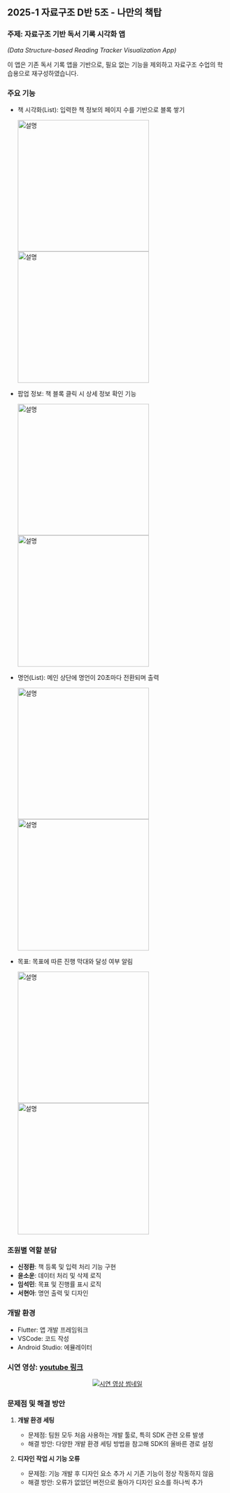 ## 2025-1 자료구조 D반 5조 - 나만의 책탑

### 주제: 자료구조 기반 독서 기록 시각화 앱
*(Data Structure-based Reading Tracker Visualization App)*

이 앱은 기존 독서 기록 앱을 기반으로, 필요 없는 기능을 제외하고 자료구조 수업의 학습용으로 재구성하였습니다.

### 주요 기능
- 책 시각화(List): 입력한 책 정보의 페이지 수를 기반으로 블록 쌓기

  <img src="images/book_input.png" alt="설명" width="300"/> <img src="images/book_block.png" alt="설명" width="300"/>

- 팝업 정보: 책 블록 클릭 시 상세 정보 확인 기능

  <img src="images/block_function.png" alt="설명" width="300"/> <img src="images/book_info.png" alt="설명" width="300"/>
  
- 명언(List): 메인 상단에 명언이 20초마다 전환되며 출력

  <img src="images/quote1.png" alt="설명" width="300"/> <img src="images/quote2.png" alt="설명" width="300"/>

- 목표: 목표에 따른 진행 막대와 달성 여부 알림

  <img src="images/goal_alarm2.png" alt="설명" width="300"/> <img src="images/goal_note.png" alt="설명" width="300"/>


### 조원별 역할 분담
- **신정환**: 책 등록 및 입력 처리 기능 구현
- **윤소운**: 데이터 처리 및 삭제 로직
- **임석민**: 목표 및 진행률 표시 로직
- **서현아**: 명언 출력 및 디자인


### 개발 환경
- Flutter: 앱 개발 프레임워크
- VSCode: 코드 작성
- Android Studio: 에뮬레이터


### 시연 영상: [youtube 링크](https://youtube.com/shorts/WDhXVpSydcY?feature=share)

<p align="center">
    <a href="https://youtube.com/shorts/WDhXVpSydcY?feature=share">
        <img src="https://img.youtube.com/shorts/WDhXVpSydcY/0.jpg" alt="시연 영상 썸네일">
    </a>
</p>


### 문제점 및 해결 방안
1. **개발 환경 세팅**
   - 문제점: 팀원 모두 처음 사용하는 개발 툴로, 특히 SDK 관련 오류 발생
   - 해결 방안: 다양한 개발 환경 세팅 방법을 참고해 SDK의 올바른 경로 설정

2. **디자인 작업 시 기능 오류**
   - 문제점: 기능 개발 후 디자인 요소 추가 시 기존 기능이 정상 작동하지 않음
   - 해결 방안: 오류가 없었던 버전으로 돌아가 디자인 요소를 하나씩 추가
